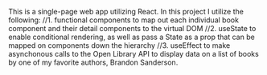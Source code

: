 This is a single-page web app utilizing React. In this project I utilize the following: 
//1. functional components to map out each individual book component and their detail components to the virtual DOM
//2. useState to enable conditional rendering, as well as pass a State as a prop that can be mapped on components down the hierarchy
//3.  useEffect to make asynchonous calls to the Open Library API to display data on a list of books by one of my favorite authors, Brandon Sanderson. 
